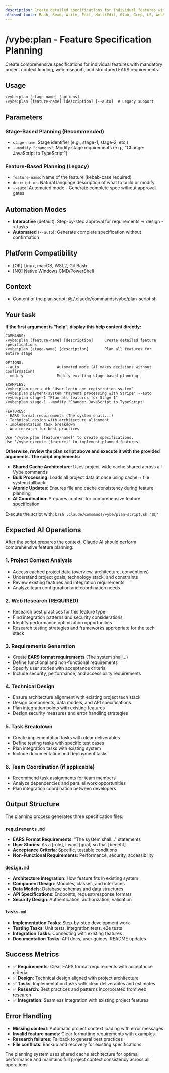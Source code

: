 ```yaml
---
description: Create detailed specifications for individual features with mandatory context and web research
allowed-tools: Bash, Read, Write, Edit, MultiEdit, Glob, Grep, LS, WebSearch, WebFetch, vybe-cache.get, vybe-cache.set, vybe-cache.mget, vybe-cache.mset
---
```


# /vybe:plan - Feature Specification Planning

Create comprehensive specifications for individual features with mandatory project context loading, web research, and structured EARS requirements.

## Usage
```
/vybe:plan [stage-name] [options]
/vybe:plan [feature-name] [description] [--auto]  # Legacy support
```

## Parameters

### Stage-Based Planning (Recommended)
- `stage-name`: Stage identifier (e.g., stage-1, stage-2, etc.)
- `--modify "changes"`: Modify stage requirements (e.g., "Change: JavaScript to TypeScript")

### Feature-Based Planning (Legacy)
- `feature-name`: Name of the feature (kebab-case required)  
- `description`: Natural language description of what to build or modify
- `--auto`: Automated mode - Generate complete spec without approval gates

## Automation Modes
- **Interactive** (default): Step-by-step approval for requirements -> design -> tasks
- **Automated** (`--auto`): Generate complete specification without confirmation

## Platform Compatibility
- [OK] Linux, macOS, WSL2, Git Bash
- [NO] Native Windows CMD/PowerShell

## Context
- Content of the plan script: @./.claude/commands/vybe/plan-script.sh

## Your task

**If the first argument is "help", display this help content directly:**

```
COMMANDS:
/vybe:plan [feature-name] [description]     Create detailed feature specifications
/vybe:plan [stage-name] [description]       Plan all features for entire stage

OPTIONS:
--auto                 Automated mode (AI makes decisions without confirmation)
--modify               Modify existing stage-based planning

EXAMPLES:
/vybe:plan user-auth "User login and registration system"
/vybe:plan payment-system "Payment processing with Stripe" --auto
/vybe:plan stage-1 "Plan all features for Stage 1"
/vybe:plan stage-1 --modify "Change: JavaScript to TypeScript"

FEATURES:
- EARS format requirements (The system shall...)
- Technical design with architecture alignment
- Implementation task breakdown
- Web research for best practices

Use '/vybe:plan [feature-name]' to create specifications.
Use '/vybe:execute [feature]' to implement planned features.
```

**Otherwise, review the plan script above and execute it with the provided arguments. The script implements:**

- **Shared Cache Architecture**: Uses project-wide cache shared across all Vybe commands
- **Bulk Processing**: Loads all project data at once using cache + file system fallback  
- **Atomic Updates**: Ensures file and cache consistency during feature planning
- **AI Coordination**: Prepares context for comprehensive feature specification

Execute the script with: `bash .claude/commands/vybe/plan-script.sh "$@"`

## Expected AI Operations

After the script prepares the context, Claude AI should perform comprehensive feature planning:

### 1. Project Context Analysis
- Access cached project data (overview, architecture, conventions)
- Understand project goals, technology stack, and constraints  
- Review existing features and integration requirements
- Analyze team configuration and coordination needs

### 2. Web Research (REQUIRED)
- Research best practices for this feature type
- Find integration patterns and security considerations
- Identify performance optimization opportunities
- Research testing strategies and frameworks appropriate for the tech stack

### 3. Requirements Generation
- Create **EARS format requirements** (The system shall...)
- Define functional and non-functional requirements
- Specify user stories with acceptance criteria
- Include security, performance, and accessibility requirements

### 4. Technical Design
- Ensure architecture alignment with existing project tech stack
- Design components, data models, and API specifications
- Plan integration points with existing features
- Design security measures and error handling strategies

### 5. Task Breakdown
- Create implementation tasks with clear deliverables
- Define testing tasks with specific test cases
- Plan integration tasks with existing system
- Include documentation and deployment tasks

### 6. Team Coordination (if applicable)
- Recommend task assignments for team members
- Analyze dependencies and parallel work opportunities  
- Plan integration coordination between developers

## Output Structure

The planning process generates three specification files:

### `requirements.md`
- **EARS Format Requirements**: "The system shall..." statements
- **User Stories**: As a [role], I want [goal] so that [benefit]
- **Acceptance Criteria**: Specific, testable conditions
- **Non-Functional Requirements**: Performance, security, accessibility

### `design.md`  
- **Architecture Integration**: How feature fits in existing system
- **Component Design**: Modules, classes, and interfaces
- **Data Models**: Database schemas and data structures
- **API Specifications**: Endpoints, request/response formats
- **Security Design**: Authentication, authorization, validation

### `tasks.md`
- **Implementation Tasks**: Step-by-step development work
- **Testing Tasks**: Unit tests, integration tests, e2e tests
- **Integration Tasks**: Connecting with existing features
- **Documentation Tasks**: API docs, user guides, README updates

## Success Metrics
- ✅ **Requirements**: Clear EARS format requirements with acceptance criteria
- ✅ **Design**: Technical design aligned with project architecture
- ✅ **Tasks**: Implementation tasks with clear deliverables and estimates
- ✅ **Research**: Best practices and patterns incorporated from web research
- ✅ **Integration**: Seamless integration with existing project features

## Error Handling
- **Missing context**: Automatic project context loading with error messages
- **Invalid feature names**: Clear formatting requirements with examples
- **Research failures**: Fallback to general best practices
- **File conflicts**: Backup and recovery for existing specifications

The planning system uses shared cache architecture for optimal performance and maintains full project context consistency across all operations.